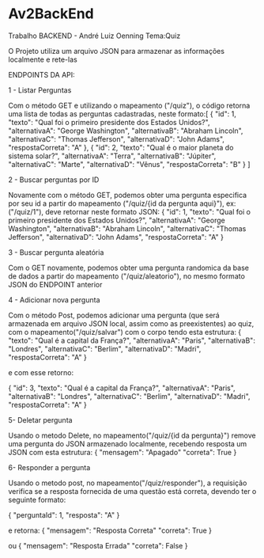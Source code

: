 # Av2BackEnd

Trabalho BACKEND - André Luiz Oenning
Tema:Quiz


O Projeto utiliza um arquivo JSON para armazenar as informações localmente e rete-las

ENDPOINTS DA API:

1 - Listar Perguntas

Com o método GET e utilizando o mapeamento ("/quiz"), o código retorna uma lista de todas as perguntas cadastradas, neste formato:[
  {
    "id": 1,
    "texto": "Qual foi o primeiro presidente dos Estados Unidos?",
    "alternativaA": "George Washington",
    "alternativaB": "Abraham Lincoln",
    "alternativaC": "Thomas Jefferson",
    "alternativaD": "John Adams",
    "respostaCorreta": "A"
  },
  {
    "id": 2,
    "texto": "Qual é o maior planeta do sistema solar?",
    "alternativaA": "Terra",
    "alternativaB": "Júpiter",
    "alternativaC": "Marte",
    "alternativaD": "Vênus",
    "respostaCorreta": "B"
  }
]

2 - Buscar perguntas por ID 

Novamente com o método GET, podemos obter uma pergunta especifica por seu id a partir do mapeamento ("/quiz/{id da pergunta aqui}"), ex:("/quiz/1"), deve retornar neste formato JSON:
{
  "id": 1,
  "texto": "Qual foi o primeiro presidente dos Estados Unidos?",
  "alternativaA": "George Washington",
  "alternativaB": "Abraham Lincoln",
  "alternativaC": "Thomas Jefferson",
  "alternativaD": "John Adams",
  "respostaCorreta": "A"
}

3 - Buscar pergunta aleatória

Com o GET novamente, podemos obter uma pergunta randomica da base de dados a partir do mapeamento ("/quiz/aleatorio"), no mesmo formato JSON do ENDPOINT anterior

4 - Adicionar nova pergunta

Com o método Post, podemos adicionar uma pergunta (que será armazenada em arquivo JSON local, assim como as preexistentes) ao quiz, com o mapeamento("/quiz/salvar") com o corpo tendo esta estrutura:
{
  "texto": "Qual é a capital da França?",
  "alternativaA": "Paris",
  "alternativaB": "Londres",
  "alternativaC": "Berlim",
  "alternativaD": "Madri",
  "respostaCorreta": "A"
}

e com esse retorno:

{
  "id": 3,
  "texto": "Qual é a capital da França?",
  "alternativaA": "Paris",
  "alternativaB": "Londres",
  "alternativaC": "Berlim",
  "alternativaD": "Madri",
  "respostaCorreta": "A"
}

5- Deletar pergunta 

Usando o metodo Delete, no mapeamento("/quiz/{id da pergunta}") remove uma pergunta do JSON armazenado localmente, recebendo resposta um JSON com esta estrutura:
{
  "mensagem": "Apagado"
  "correta": True 
}

6- Responder a pergunta

Usando o metodo post, no mapeamento("/quiz/responder"), a requisição verifica se a resposta fornecida de uma questão está correta, devendo ter o seguinte formato:

{
  "perguntaId": 1,
  "resposta": "A"
}

e retorna:
{
  "mensagem": "Resposta Correta"
  "correta": True 
}

ou 
{
  "mensagem": "Resposta Errada"
  "correta": False
}

